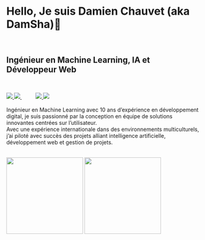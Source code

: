 <h1>
    Hello, Je suis Damien Chauvet (aka DamSha)👋<br/><br/>
</h1>

<h2>
   Ingénieur en Machine Learning, IA et Développeur Web<br/><br/>
</h2>
 
<h3>    
   
  <!-- AI Page -->
  <a href="https://damien-chauvet.net/">
    <img src="https://img.shields.io/badge/CV-8A2BE2?style=for-the-badge&logo={Web-Site}&logoColor=white" >
  </a>
    
  <!-- Portfollio -->
  <a href="https://damien-chauvet.net/">
    <img src="https://img.shields.io/badge/Portfollio-25c2a0?style=for-the-badge&logo={Portfollio}&logoColor=white" >
  </a>
  &emsp;&emsp;
  <!-- LinkedIn -->
  <a href="https://www.linkedin.com/in/damien-chauvet-net/">
    <img src="https://img.shields.io/badge/LinkedIn-0077B5?style=for-the-badge&logo=linkedin&logoColor=white" >
  </a>
  
  <!-- GMAIL -->
  <a href="mailto:chauvet.damien@gmail.com">
    <img src="https://img.shields.io/badge/Gmail-D14836?style=for-the-badge&logo=gmail&logoColor=white" >
  </a>
  
  <br/>
</h3>

<p>   
Ingénieur en Machine Learning avec 10 ans d’expérience en développement digital, je suis passionné par la conception en équipe de solutions innovantes centrées sur l’utilisateur.<br/>
Avec une expérience internationale dans des environnements multiculturels, j’ai piloté avec succès des projets alliant intelligence artificielle, développement web et gestion de projets.<br/><br/>
</p>

<!--
-->


<p>
  <img src="https://github-readme-stats.vercel.app/api/top-langs/?username=DamSha" height="200" />
  <img src="https://github-readme-stats.vercel.app/api?username=DamSha" height="200" />
</p>

<!--
**DamSha/DamSha** is a ✨ _special_ ✨ repository because its `README.md` (this file) appears on your GitHub profile.

Here are some ideas to get you started:

- 🔭 I’m currently working on ...
- 🌱 I’m currently learning ...
- 👯 I’m looking to collaborate on ...
- 🤔 I’m looking for help with ...
- 💬 Ask me about ...
- 📫 How to reach me: ...
- 😄 Pronouns: ...
- ⚡ Fun fact: ...
-->
